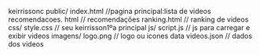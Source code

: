 keirrissonc
public/
index.html //pagina principal:lista de videos
recomendacoes. html // recomendações
ranking.html // ranking de videos
css/
style.css // seu keirrisson1ºa principal
js/
script.js // js para carregar e exibir videos
imagens/ logo.png // logo ou icones
data
videos.json // dados dos videos